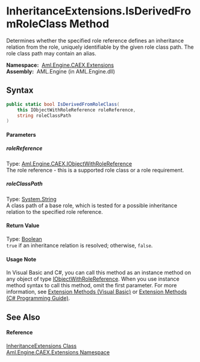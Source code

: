 InheritanceExtensions.IsDerivedFromRoleClass Method
===================================================
Determines whether the specified role reference defines an inheritance relation from the role, uniquely identifiable by the given role class path. The role class path may contain an alias.

  **Namespace:**  [Aml.Engine.CAEX.Extensions][1]  
  **Assembly:**  AML.Engine (in AML.Engine.dll)

Syntax
------

```csharp
public static bool IsDerivedFromRoleClass(
	this IObjectWithRoleReference roleReference,
	string roleClassPath
)
```

#### Parameters

##### *roleReference*
Type: [Aml.Engine.CAEX.IObjectWithRoleReference][2]  
The role reference - this is a supported role class or a role requirement.

##### *roleClassPath*
Type: [System.String][3]  
 A class path of a base role, which is tested for a possible inheritance relation to the specified role reference.

#### Return Value
Type: [Boolean][4]  
`true` if an inheritance relation is resolved; otherwise, `false`.
#### Usage Note
In Visual Basic and C#, you can call this method as an instance method on any object of type [IObjectWithRoleReference][2]. When you use instance method syntax to call this method, omit the first parameter. For more information, see [Extension Methods (Visual Basic)][5] or [Extension Methods (C# Programming Guide)][6].

See Also
--------

#### Reference
[InheritanceExtensions Class][7]  
[Aml.Engine.CAEX.Extensions Namespace][1]  

[1]: ../README.md
[2]: ../../Aml.Engine.CAEX/IObjectWithRoleReference/README.md
[3]: https://docs.microsoft.com/dotnet/api/system.string
[4]: https://docs.microsoft.com/dotnet/api/system.boolean
[5]: https://docs.microsoft.com/dotnet/visual-basic/programming-guide/language-features/procedures/extension-methods
[6]: https://docs.microsoft.com/dotnet/csharp/programming-guide/classes-and-structs/extension-methods
[7]: README.md
[8]: https://www.automationml.org
[9]: ../../icons/logoShade.png